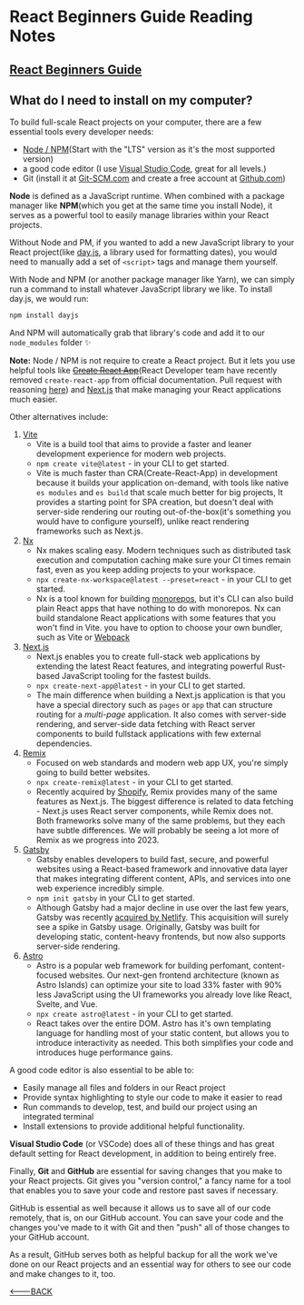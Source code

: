 # React Beginners Guide Reading Notes

## [React Beginners Guide](https://www.freecodecamp.org/news/react-beginners-guide/)

## What do I need to install on my computer?

To build full-scale React projects on your computer, there are a few essential tools every developer needs:

- [Node / NPM](https://nodejs.org/en)(Start with the "LTS" version as it's the most supported version)
- a good code editor (I use [Visual Studio Code](https://code.visualstudio.com/), great for all levels.)
- Git (install it at [Git-SCM.com](https://git-scm.com/) and create a free account at [Github.com](https://github.com/))

**Node** is defined as a JavaScript runtime. When combined with a package manager like **NPM**(which you get at the same time you install Node), it serves as a powerful tool to easily manage libraries within your React projects.

Without Node and PM, if you wanted to add a new JavaScript library to your React project(like [day.js](https://day.js.org/), a library used for formatting dates), you would need to manually add a set of `<script>` tags and manage them yourself.

With Node and NPM (or another package manager like Yarn), we can simply run a command to install whatever JavaScript library we like. To install day.js, we would run:

```javascript
npm install dayjs
```

And NPM will automatically grab that library's code and add it to our `node_modules` folder ✨

**Note:** Node / NPM is not require to create a React project. But it lets you use helpful tools like ~~[Create React App](https://create-react-app.dev/)~~(React Developer team have recently removed `create-react-app` from official documentation. Pull request with reasoning [here](https://github.com/reactjs/react.dev/pull/5487)) and [Next.js](https://nextjs.org/) that make managing your React applications much easier.

Other alternatives include:

1. [Vite](https://vitejs.dev/)
   - Vite is a build tool that aims to provide a faster and leaner development experience for modern web projects.
   - `npm create vite@latest` - in your CLI to get started.
   - Vite is much faster than CRA(Create-React-App) in development because it builds your application on-demand, with tools like native `es modules` and `es build` that scale much better for big projects, It provides a starting point for SPA creation, but doesn't deal with server-side rendering our routing out-of-the-box(it's something you would have to configure yourself), unlike react rendering frameworks such as Next.js.
2. [Nx](https://nx.dev/packages/react)
   - Nx makes scaling easy. Modern techniques such as distributed task execution and computation caching make sure your CI times remain fast, even as you keep adding projects to your workspace.
   - `npx create-nx-workspace@latest --preset=react` - in your CLI to get started.
   - Nx is a tool known for building [monorepos](https://semaphoreci.com/blog/what-is-monorepo), but it's CLI can also build plain React apps that have nothing to do with monorepos. Nx can build standalone React applications with some features that you won't find in Vite. you have to option to choose your own bundler, such as Vite or [Webpack](https://webpack.js.org/)
3. [Next.js](https://nextjs.org/)
   - Next.js enables you to create full-stack web applications by extending the latest React features, and integrating powerful Rust-based JavaScript tooling for the fastest builds.
   - `npx create-next-app@latest` - in your CLI to get started.
   - The main difference when building a Next.js application is that you have a special directory such as `pages` or `app` that can structure routing for a _multi-page_ application. It also comes with server-side rendering, and server-side data fetching with React server components to build fullstack applications with few external dependencies.
4. [Remix](https://remix.run/)
   - Focused on web standards and modern web app UX, you're simply going to build better websites.
   - `npx create-remix@latest` - in your CLI to get started.
   - Recently acquired by [Shopify](https://techcrunch.com/2022/10/31/shopify-acquires-remix-to-bolster-its-storefront-design-tools/), Remix provides many of the same features as Next.js. The biggest difference is related to data fetching - Next.js uses React server components, while Remix does not. <br>
     Both frameworks solve many of the same problems, but they each have subtle differences. We will probably be seeing a lot more of Remix as we progress into 2023.
5. [Gatsby](https://www.gatsbyjs.com/)
   - Gatsby enables developers to build fast, secure, and powerful websites using a React-based framework and innovative data layer that makes integrating different content, APIs, and services into one web experience incredibly simple.
   - `npm init gatsby` in your CLI to get started.
   - Although Gatsby had a major decline in use over the last few years, Gatsby was recently [acquired by Netlify](https://www.gatsbyjs.com/blog/gatsby-is-joining-netlify/). This acquisition will surely see a spike in Gatsby usage. Originally, Gatsby was built for developing static, content-heavy frontends, but now also supports server-side rendering.
6. [Astro](https://astro.build/)
   - Astro is a popular web framework for building perfomant, content-focused websites. Our next-gen frontend architecture (known as Astro Islands) can optimize your site to load 33% faster with 90% less JavaScript using the UI frameworks you already love like React, Svelte, and Vue.
   - `npx create astro@latest` - in your CLI to get started.
   - React takes over the entire DOM. Astro has it's own templating language for handling most of your static content, but allows you to introduce interactivity as needed. This both simplifies your code and introduces huge performance gains.

A good code editor is also essential to be able to:

- Easily manage all files and folders in our React project
- Provide syntax highlighting to style our code to make it easier to read
- Run commands to develop, test, and build our project using an integrated terminal
- Install extensions to provide additional helpful functionality.

**Visual Studio Code** (or VSCode) does all of these things and has great default setting for React development, in addition to being entirely free.

Finally, **Git** and **GitHub** are essential for saving changes that you make to your React projects. Git gives you "version control," a fancy name for a tool that enables you to save your code and restore past saves if necessary.

GitHub is essential as well because it allows us to save all of our code remotely, that is, on our GitHub account. You can save your code and the changes you've made to it with Git and then "push" all of those changes to your GitHub account.

As a result, GitHub serves both as helpful backup for all the work we've done on our React projects and an essential way for others to see our code and make changes to it, too.

[<---BACK](README.md)
